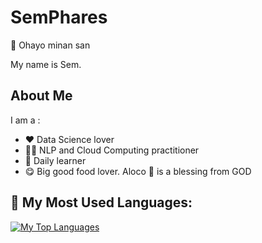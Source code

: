 # SemPhares

👋 Ohayo minan san

My name is Sem. 

## About Me

I am a :
- ❤️ Data Science lover
- 👨‍💻 NLP and Cloud Computing practitioner
- 🌱 Daily learner 
- 😋 Big good food lover. Aloco 🍌 is a blessing from GOD

## 🏅 My Most Used Languages:
[![My Top Languages](https://github-readme-stats.vercel.app/api/top-langs/?username=SemPhares&hide=javascript,html)](https://github.com/SemPhares/github-readme-stats)


